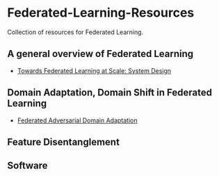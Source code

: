 # Federated-Learning-Resources

Collection of resources for Federated Learning.

## A general overview of Federated Learning

* [Towards Federated Learning at Scale: System Design](https://arxiv.org/pdf/1902.01046.pdf)


## Domain Adaptation, Domain Shift in Federated Learning

* [Federated Adversarial Domain Adaptation](https://arxiv.org/pdf/1911.02054.pdf)

## Feature Disentanglement

## Software
